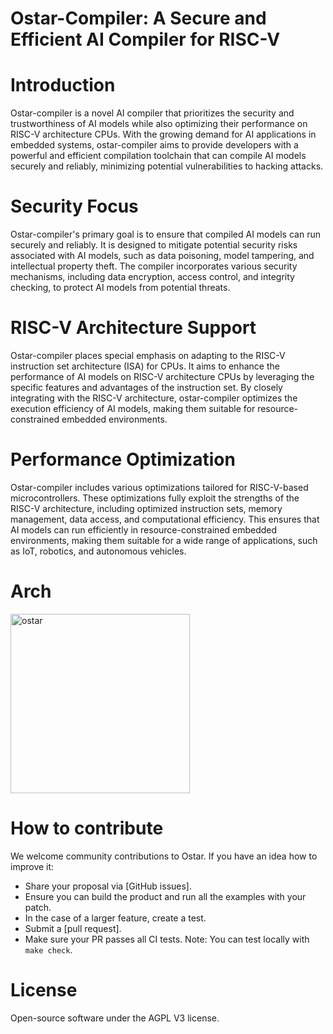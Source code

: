 # Ostar-Compiler: A Secure and Efficient AI Compiler for RISC-V
# Introduction
Ostar-compiler is a novel AI compiler that prioritizes the security and trustworthiness of AI models while also optimizing their performance on RISC-V architecture CPUs. With the growing demand for AI applications in embedded systems, ostar-compiler aims to provide developers with a powerful and efficient compilation toolchain that can compile AI models securely and reliably, minimizing potential vulnerabilities to hacking attacks.
# Security Focus
Ostar-compiler's primary goal is to ensure that compiled AI models can run securely and reliably. It is designed to mitigate potential security risks associated with AI models, such as data poisoning, model tampering, and intellectual property theft. The compiler incorporates various security mechanisms, including data encryption, access control, and integrity checking, to protect AI models from potential threats.

# RISC-V Architecture Support
Ostar-compiler places special emphasis on adapting to the RISC-V instruction set architecture (ISA) for CPUs. It aims to enhance the performance of AI models on RISC-V architecture CPUs by leveraging the specific features and advantages of the instruction set. By closely integrating with the RISC-V architecture, ostar-compiler optimizes the execution efficiency of AI models, making them suitable for resource-constrained embedded environments.

# Performance Optimization
Ostar-compiler includes various optimizations tailored for RISC-V-based microcontrollers. These optimizations fully exploit the strengths of the RISC-V architecture, including optimized instruction sets, memory management, data access, and computational efficiency. This ensures that AI models can run efficiently in resource-constrained embedded environments, making them suitable for a wide range of applications, such as IoT, robotics, and autonomous vehicles.

# Arch 
<img width="287" alt="ostar" src="https://github.com/hayabusa-ai/ostar-compiler/assets/8334944/2ab335e1-dc58-41c2-b612-a7157900bfab">

# How to contribute
We welcome community contributions to Ostar. If you have an idea how to improve it:
* Share your proposal via [GitHub issues].
* Ensure you can build the product and run all the examples with your patch.
* In the case of a larger feature, create a test.
* Submit a [pull request].
* Make sure your PR passes all CI tests. Note: You can test locally with `make check`.

# License

Open-source software under the AGPL V3 license.


